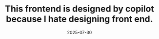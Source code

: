 ---
layout: post
title:  "This frontend is designed by copilot because I hate designing front end."
date:   2025-07-30
categories: jekyll update
---
